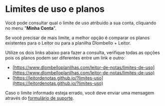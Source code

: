 # Limites de uso e planos

Você pode consultar qual o limite de uso atribuido a sua conta, cliquando no menu "**Minha Conta**".

Se você precisar de mais limite, a melhor opção é comparar os planos existentes para o Leitor ou para a planilha Dlombello + Leitor.

Utilize os dois links abaixo para fazer a consulta, verifique todas as opções pois os planos podem ser diferentes entre um link e outro:

* [https://www.dlombelloplanilhas.com/leitor-de-notas/limites-de-uso](https://www.dlombelloplanilhas.com/leitor-de-notas/limites-de-uso)
* [https://leitordenotas.github.io/?limites-uso](https://leitordenotas.github.io/?limites-uso)

Caso o limite informado esteja errado, você deve enviar uma mensagem através do [formulário de suporte](https://leitordenotas.github.io/suporte.html).
